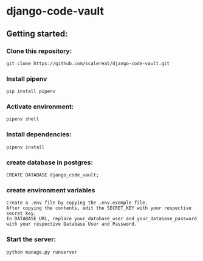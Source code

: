 # django-code-vault

## Getting started:
### Clone this repository:
```
git clone https://github.com/scalereal/django-code-vault.git
```
### Install pipenv
```
pip install pipenv
```
### Activate environment:
```
pipenv shell
```
### Install dependencies:
```
pipenv install
```
### create database in postgres:
```
CREATE DATABASE django_code_vault;
```
### create environment variables
```
Create a .env file by copying the .env.example file.
After copying the contents, edit the SECRET_KEY with your respective secret key.
In DATABASE_URL, replace your_database_user and your_database_password with your respective Database User and Password.
```
### Start the server:
``` 
python manage.py runserver
```
